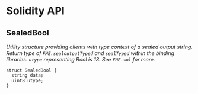 # Solidity API

## SealedBool

_Utility structure providing clients with type context of a sealed output string.
Return type of `FHE.sealoutputTyped` and `sealTyped` within the binding libraries.
`utype` representing Bool is 13. See `FHE.sol` for more._

```solidity
struct SealedBool {
  string data;
  uint8 utype;
}
```

